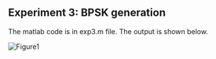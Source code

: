 ## Experiment 3: BPSK generation

The matlab code is in exp3.m file. The output is shown below.

![Figure1](https://github.com/smitshah99/Wireless-and-Mobile-Communication/blob/main/Exp3%20-%20BPSK%20generation/Figure1.jpg)

